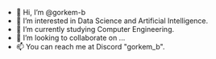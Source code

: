 - 👋 Hi, I’m @gorkem-b
- 👀 I’m interested in Data Science and Artificial Intelligence.
- 🌱 I’m currently studying Computer Engineering.
- 💞️ I’m looking to collaborate on ...
- 📫 You can reach me at Discord "gorkem_b".

<!---
gorkem-b/gorkem-b is a ✨ special ✨ repository because its `README.md` (this file) appears on your GitHub profile.
You can click the Preview link to take a look at your changes.
--->
